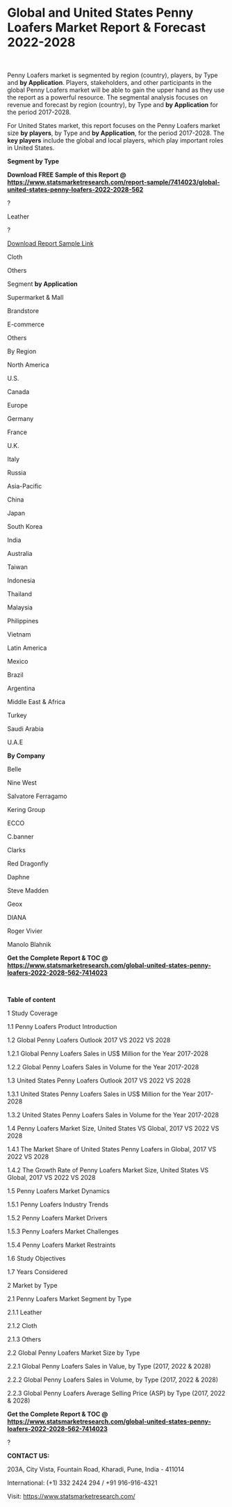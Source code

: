 <h1>Global and United States Penny Loafers Market Report & Forecast 2022-2028</h1><br/><p>Penny Loafers market is segmented by region (country), players, by Type and <strong>by Application</strong>. Players, stakeholders, and other participants in the global Penny Loafers market will be able to gain the upper hand as they use the report as a powerful resource. The segmental analysis focuses on revenue and forecast by region (country), by Type and <strong>by Application</strong> for the period 2017-2028.</p>
 
 
 
 <p>For United States market, this report focuses on the Penny Loafers market size <strong>by players</strong>, by Type and <strong>by Application</strong>, for the period 2017-2028. The <strong>key players</strong> include the global and local players, which play important roles in United States.</p>
 
 
 
 <p><strong>Segment by Type</strong></p>
 
 
 
 <div><b>Download FREE Sample of this Report @ <a href="https://www.statsmarketresearch.com/download-free-sample/7414023/global-united-states-penny-loafers-2022-2028-562">https://www.statsmarketresearch.com/report-sample/7414023/global-united-states-penny-loafers-2022-2028-562</a></b></div>
 
 
 
 <p>? </p>
 
 
 
 <p>Leather</p>
 
 
 
 <p>? </p>
 
 
 
 <p><a href="https://www.statsmarketresearch.com/download-free-sample/7414023/global-united-states-penny-loafers-2022-2028-562">Download Report Sample Link</a></p>
 
 
 
 <p>Cloth</p>
 
 
 
 <p>Others</p>
 
 
 
 <p>Segment <strong>by Application</strong></p>
 
 
 
 <p>Supermarket & Mall</p>
 
 
 
 <p>Brandstore</p>
 
 
 
 <p>E-commerce</p>
 
 
 
 <p>Others</p>
 
 
 
 <p>By Region</p>
 
 
 
 <p>North America</p>
 
 
 
 <p>U.S.</p>
 
 
 
 <p>Canada</p>
 
 
 
 <p>Europe</p>
 
 
 
 <p>Germany</p>
 
 
 
 <p>France</p>
 
 
 
 <p>U.K.</p>
 
 
 
 <p>Italy</p>
 
 
 
 <p>Russia</p>
 
 
 
 <p>Asia-Pacific</p>
 
 
 
 <p>China</p>
 
 
 
 <p>Japan</p>
 
 
 
 <p>South Korea</p>
 
 
 
 <p>India</p>
 
 
 
 <p>Australia</p>
 
 
 
 <p>Taiwan</p>
 
 
 
 <p>Indonesia</p>
 
 
 
 <p>Thailand</p>
 
 
 
 <p>Malaysia</p>
 
 
 
 <p>Philippines</p>
 
 
 
 <p>Vietnam</p>
 
 
 
 <p>Latin America</p>
 
 
 
 <p>Mexico</p>
 
 
 
 <p>Brazil</p>
 
 
 
 <p>Argentina</p>
 
 
 
 <p>Middle East & Africa</p>
 
 
 
 <p>Turkey</p>
 
 
 
 <p>Saudi Arabia</p>
 
 
 
 <p>U.A.E</p>
 
 
 
 <p><strong>By Company</strong></p>
 
 
 
 <p>Belle</p>
 
 
 
 <p>Nine West</p>
 
 
 
 <p>Salvatore Ferragamo</p>
 
 
 
 <p>Kering Group</p>
 
 
 
 <p>ECCO</p>
 
 
 
 <p>C.banner</p>
 
 
 
 <p>Clarks</p>
 
 
 
 <p>Red Dragonfly</p>
 
 
 
 <p>Daphne</p>
 
 
 
 <p>Steve Madden</p>
 
 
 
 <p>Geox</p>
 
 
 
 <p>DIANA</p>
 
 
 
 <p>Roger Vivier</p>
 
 
 
 <p>Manolo Blahnik</p>
 
 
 
 <div><b>Get the Complete Report & TOC @ <a href="https://www.statsmarketresearch.com/global-united-states-penny-loafers-2022-2028-562-7414023">https://www.statsmarketresearch.com/global-united-states-penny-loafers-2022-2028-562-7414023</a></b></div>
 
 
 
 <p><br />
 
 <b>Table of content</b></p>
 
 
 
 <p>1 Study Coverage<br />
 
 1.1 Penny Loafers Product Introduction<br />
 
 1.2 Global Penny Loafers Outlook 2017 VS 2022 VS 2028<br />
 
 1.2.1 Global Penny Loafers Sales in US$ Million for the Year 2017-2028<br />
 
 1.2.2 Global Penny Loafers Sales in Volume for the Year 2017-2028<br />
 
 1.3 United States Penny Loafers Outlook 2017 VS 2022 VS 2028<br />
 
 1.3.1 United States Penny Loafers Sales in US$ Million for the Year 2017-2028<br />
 
 1.3.2 United States Penny Loafers Sales in Volume for the Year 2017-2028<br />
 
 1.4 Penny Loafers Market Size, United States VS Global, 2017 VS 2022 VS 2028<br />
 
 1.4.1 The Market Share of United States Penny Loafers in Global, 2017 VS 2022 VS 2028<br />
 
 1.4.2 The Growth Rate of Penny Loafers Market Size, United States VS Global, 2017 VS 2022 VS 2028<br />
 
 1.5 Penny Loafers Market Dynamics<br />
 
 1.5.1 Penny Loafers Industry Trends<br />
 
 1.5.2 Penny Loafers Market Drivers<br />
 
 1.5.3 Penny Loafers Market Challenges<br />
 
 1.5.4 Penny Loafers Market Restraints<br />
 
 1.6 Study Objectives<br />
 
 1.7 Years Considered<br />
 
 2 Market by Type<br />
 
 2.1 Penny Loafers Market Segment by Type<br />
 
 2.1.1 Leather<br />
 
 2.1.2 Cloth<br />
 
 2.1.3 Others<br />
 
 2.2 Global Penny Loafers Market Size by Type<br />
 
 2.2.1 Global Penny Loafers Sales in Value, by Type (2017, 2022 & 2028)<br />
 
 2.2.2 Global Penny Loafers Sales in Volume, by Type (2017, 2022 & 2028)<br />
 
 2.2.3 Global Penny Loafers Average Selling Price (ASP) by Type (2017, 2022 & 2028)</p>
 
 
 
 <div><b>Get the Complete Report & TOC @ <a href="https://www.statsmarketresearch.com/global-united-states-penny-loafers-2022-2028-562-7414023">https://www.statsmarketresearch.com/global-united-states-penny-loafers-2022-2028-562-7414023</a></b></div>
 
 
 
 <p>? </p>
 
 
 
 <p><b>CONTACT US:</b><br />
 
 203A, City Vista, Fountain Road, Kharadi, Pune, India - 411014<br />
 
 International: (+1) 332 2424 294 / +91 916-916-4321<br />
 
 Visit: <a href="https://www.statsmarketresearch.com/">https://www.statsmarketresearch.com/</a></p>